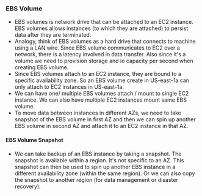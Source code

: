 ### EBS Volume

- EBS volumes is network drive that can be attached to an EC2 instance. EBS volumes allows instances (to which they are attached) to persist data after they are terminated. 
- Analogy, think of EBS volumes as a hard drive that connects to machine using a LAN wire. Since EBS volume communicates to EC2 over a network, there is a latency involved in data transfer. Also since it's a volume we need to provision storage and io capacity per second when creating EBS volume.
- Since EBS volumes attach to an EC2 instance, they are bound to a specific availability zone. So an EBS volume create in US-east-1a can only attach to EC2 instances in US-east-1a.
- We can have one/ multiple EBS volumes attach / mount to single EC2 instance. We can also have multiple EC2 instances mount same EBS volume.
- To move data between instances in different AZs, we need to take snapshot of the EBS volume in first AZ and then we can spin up another EBS volume in second AZ and attach it to an EC2 instance in that AZ.


#### EBS Volume Snapshot
- We can take backup of an EBS instance by taking a snapshot. The snapshot is available within a region. It's not specific to an AZ. This snapshot can then be used to spin up another EBS instance in a different availability zone (within the same region). Or we can also copy the snapshot to another region (for data management or disaster recovery).
